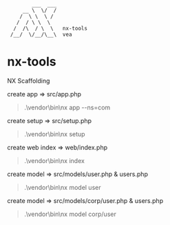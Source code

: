 ```
        ___  ___
     __ \  \/  /
    /  \ \  \ /
   /  / \ \  \
  /  /\  / \  \   nx-tools
 /__/  \/__/\__\  vea
```

# nx-tools

NX Scaffolding

create app => src/app.php
> .\vendor\bin\nx app --ns=com

create setup => src/setup.php
> .\vendor\bin\nx setup

create web index => web/index.php
> .\vendor\bin\nx index
 
create model => src/models/user.php & users.php
> .\vendor\bin\nx model user

create model => src/models/corp/user.php & users.php
> .\vendor\bin\nx model corp/user

 


